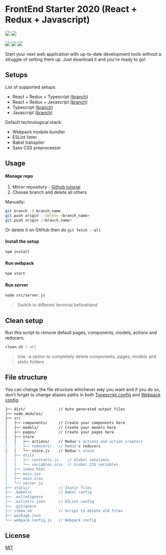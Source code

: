 # FrontEnd Starter 2020 (React + Redux + Javascript)
![](https://img.shields.io/github/package-json/dependency-version/EgorBedov/FrontEnd-Starter/react/React-Redux-JS?logo=react) ![](https://img.shields.io/github/package-json/dependency-version/EgorBedov/FrontEnd-Starter/redux/React-Redux-JS?logo=redux)

![](https://img.shields.io/github/package-json/dependency-version/EgorBedov/FrontEnd-Starter/dev/webpack/React-Redux-JS?logo=webpack) ![](https://img.shields.io/github/package-json/dependency-version/EgorBedov/FrontEnd-Starter/dev/eslint/React-Redux-JS?logo=eslint) ![](https://img.shields.io/github/package-json/dependency-version/EgorBedov/FrontEnd-Starter/dev/sass/React-Redux-JS?logo=sass)

Start your next web application with up-to-date development tools without a struggle of setting them up. Just download it and you're ready to go!

## Setups
List of supported setups:
* React + Redux + Typescript ([branch](/../../tree/React-Redux-TS/))
* React + Redux + Javascript ([branch](/../../tree/React-Redux-JS/))
* Typescript ([branch](/../../tree/TS/))
* Javascript ([branch](/../../tree/JS/))

Default technological stack:
* Webpack module bundler
* ESLint linter
* Babel transpiler
* Sass CSS preprocessor

## Usage
#### Manage repo
1) Mirror repository - [Github tutorial](https://docs.github.com/en/github/creating-cloning-and-archiving-repositories/duplicating-a-repository)
2) Choose branch and delete all others 

Manually:
```bash
git branch -d branch_name
git push origin --delete <branch_name>
git push origin :<branch_name>
```
Or delete it on GitHub then do `git fetch --all`
#### Install the setup
```bash
npm install
```

#### Run webpack
```bash
npm start
```

#### Run server
```bash
node src/server.js
```
> Switch to different terminal beforehand

## Clean setup
Run this script to remove default pages, components, models, actions and reducers.
```bash
clean.sh [-ah]
```
> Use -a option to completely delete components, pages, models and static folders

## File structure
You can change the file structure whichever way you want and if you do so, don't forget to change aliases paths in both [Typescript config](../blob/React-Redux-JS/tsconfig.json) and [Webpack config](../blob/React-Redux-JS/webpack.config.json).
```bash
├── dist/               // Auto generated output files
├── node_modules/
├── src
│   ├── components/     // Create your components here
│   ├── models/         // Create your models here
│   ├── pages/          // Create your pages here
│   ├── store
│   │   ├── actions/    // Redux's actions and action creators
│   │   ├── reducers/   // Redux's reducers
│   │   └── store.js    // Redux's store
│   ├── utils
│   │   ├── constants.js    // Global constants
│   │   └── variables.scss  // Global CSS variables
│   ├── index.html
│   ├── main.jsx
│   ├── main.scss
│   └── server.js
├── static/             // Static files
├── .babelrc            // Babel config
├── .eslintignore
├── .eslintrc.json      // ESLint config
├── .gitignore
├── clean.sh            // Script to delete old files
├── package.json
└── webpack.config.js   // Webpack config
```

## License
[MIT](LICENSE)
